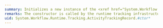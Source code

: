 ```yaml
---
summary: Initializes a new instance of the <xref href="System.Workflow.Runtime.Tracking.ActivityTrackingRecord"></xref> class.
remarks: The constructor is called by the runtime tracking infrastructure.
uid: System.Workflow.Runtime.Tracking.ActivityTrackingRecord.#ctor*
---
```

